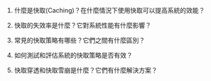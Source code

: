 

1. 什麼是快取(Caching)？在什麼情況下使用快取可以提高系統的效能？

2. 快取的失效率是什麼？它對系統性能有什麼影響？

3. 常見的快取策略有哪些？它們之間有什麼區別？

4. 如何測試和評估系統的快取策略是否有效？

5. 快取穿透和快取雪崩是什麼？它們有什麼解決方案？